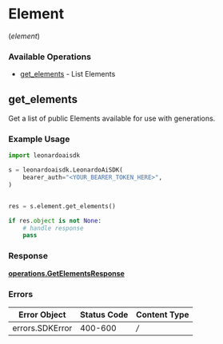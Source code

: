 # Element
(*element*)

### Available Operations

* [get_elements](#get_elements) - List Elements

## get_elements

Get a list of public Elements available for use with generations.

### Example Usage

```python
import leonardoaisdk

s = leonardoaisdk.LeonardoAiSDK(
    bearer_auth="<YOUR_BEARER_TOKEN_HERE>",
)


res = s.element.get_elements()

if res.object is not None:
    # handle response
    pass
```


### Response

**[operations.GetElementsResponse](../../models/operations/getelementsresponse.md)**
### Errors

| Error Object    | Status Code     | Content Type    |
| --------------- | --------------- | --------------- |
| errors.SDKError | 400-600         | */*             |
